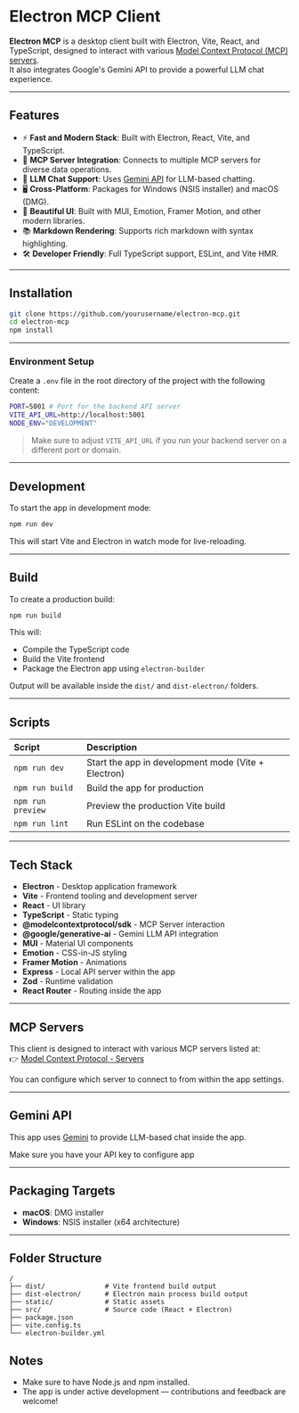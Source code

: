 

# Electron MCP Client

**Electron MCP** is a desktop client built with Electron, Vite, React, and TypeScript, designed to interact with various [Model Context Protocol (MCP) servers](https://github.com/modelcontextprotocol/servers).  
It also integrates Google's Gemini API to provide a powerful LLM chat experience.

---

## Features

- ⚡ **Fast and Modern Stack**: Built with Electron, React, Vite, and TypeScript.
- 🔌 **MCP Server Integration**: Connects to multiple MCP servers for diverse data operations.
- 🤖 **LLM Chat Support**: Uses [Gemini API](https://ai.google.dev/gemini-api/docs) for LLM-based chatting.
- 🖥️ **Cross-Platform**: Packages for Windows (NSIS installer) and macOS (DMG).
- 🎨 **Beautiful UI**: Built with MUI, Emotion, Framer Motion, and other modern libraries.
- 📚 **Markdown Rendering**: Supports rich markdown with syntax highlighting.
- 🛠️ **Developer Friendly**: Full TypeScript support, ESLint, and Vite HMR.

---

## Installation

```bash
git clone https://github.com/yourusername/electron-mcp.git
cd electron-mcp
npm install
```

---

### Environment Setup

Create a `.env` file in the root directory of the project with the following content:

```bash
PORT=5001 # Port for the backend API server
VITE_API_URL=http://localhost:5001
NODE_ENV="DEVELOPMENT"
```

> Make sure to adjust `VITE_API_URL` if you run your backend server on a different port or domain.

---

## Development

To start the app in development mode:

```bash
npm run dev
```

This will start Vite and Electron in watch mode for live-reloading.

---

## Build

To create a production build:

```bash
npm run build
```

This will:

- Compile the TypeScript code
- Build the Vite frontend
- Package the Electron app using `electron-builder`

Output will be available inside the `dist/` and `dist-electron/` folders.

---

## Scripts

| Script | Description |
| :----- | :---------- |
| `npm run dev` | Start the app in development mode (Vite + Electron) |
| `npm run build` | Build the app for production |
| `npm run preview` | Preview the production Vite build |
| `npm run lint` | Run ESLint on the codebase |

---

## Tech Stack

- **Electron** - Desktop application framework
- **Vite** - Frontend tooling and development server
- **React** - UI library
- **TypeScript** - Static typing
- **@modelcontextprotocol/sdk** - MCP Server interaction
- **@google/generative-ai** - Gemini LLM API integration
- **MUI** - Material UI components
- **Emotion** - CSS-in-JS styling
- **Framer Motion** - Animations
- **Express** - Local API server within the app
- **Zod** - Runtime validation
- **React Router** - Routing inside the app

---

## MCP Servers

This client is designed to interact with various MCP servers listed at:  
👉 [Model Context Protocol - Servers](https://github.com/modelcontextprotocol/servers)

You can configure which server to connect to from within the app settings.

---

## Gemini API

This app uses [Gemini](https://ai.google.dev/gemini-api/docs) to provide LLM-based chat inside the app.

Make sure you have your API key to configure app

---

## Packaging Targets

- **macOS**: DMG installer
- **Windows**: NSIS installer (x64 architecture)

---

## Folder Structure

```
/
├── dist/               # Vite frontend build output
├── dist-electron/      # Electron main process build output
├── static/             # Static assets
├── src/                # Source code (React + Electron)
├── package.json
├── vite.config.ts
└── electron-builder.yml
```

## Notes

- Make sure to have Node.js and npm installed.
- The app is under active development — contributions and feedback are welcome!


